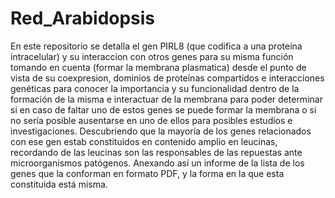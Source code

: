 # Red_Arabidopsis
En este repositorio se detalla el gen PIRL8 (que codifica a una proteína intracelular) y su interaccion con otros genes para su misma función tomando en cuenta (formar la membrana plasmatica) desde el punto de vista de su coexpresion, dominios de proteínas compartidos e interacciones genéticas para conocer la importancia y su funcionalidad dentro de la formación de la misma e interactuar de la membrana para poder determinar si en caso de faltar uno de estos genes se puede formar la membrana o si no sería posible ausentarse en uno de ellos para posibles estudios e investigaciones. Descubriendo que la mayoría de los genes relacionados con ese gen estab constituidos en contenido amplio en leucinas, recordando de las leucinas son las responsables de las repuestas ante microorganismos patógenos.  Anexando así un informe de la lista de los genes que la conforman en formato PDF, y la forma en la que esta constituida está misma.
